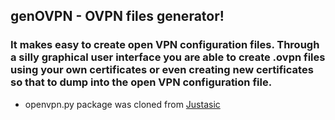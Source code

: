 ## genOVPN - OVPN files generator!

### It makes easy to create open VPN configuration files. Through a silly graphical user interface you are able to create .ovpn files using your own certificates or even creating new certificates so that to dump into the open VPN configuration file.


- openvpn.py package was cloned from [Justasic](https://gist.github.com/Justasic/908ef5f4fa162f15b3b8)

